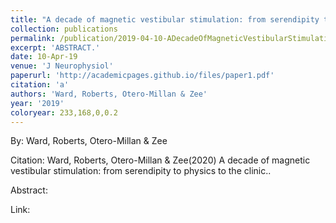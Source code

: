 ```yaml
---
title: "A decade of magnetic vestibular stimulation: from serendipity to physics to the clinic."
collection: publications
permalink: /publication/2019-04-10-ADecadeOfMagneticVestibularStimulation_FromSerendipityToPhysics
excerpt: 'ABSTRACT.'
date: 10-Apr-19
venue: 'J Neurophysiol'
paperurl: 'http://academicpages.github.io/files/paper1.pdf'
citation: 'a'
authors: 'Ward, Roberts, Otero-Millan & Zee'
year: '2019'
coloryear: 233,168,0,0.2
---
```


By: Ward, Roberts, Otero-Millan & Zee

Citation: Ward, Roberts, Otero-Millan & Zee(2020) A decade of magnetic vestibular stimulation: from serendipity to physics to the clinic.. 

Abstract: 

Link: 
